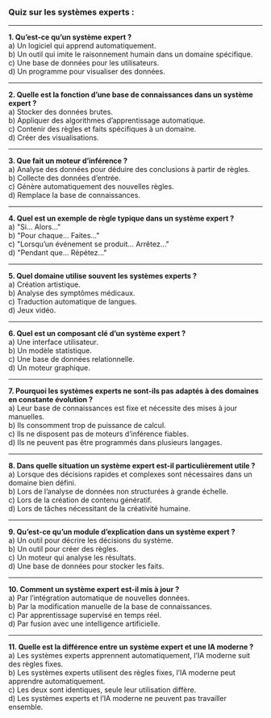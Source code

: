 ### **Quiz sur les systèmes experts :**

---

**1. Qu’est-ce qu’un système expert ?**  
a) Un logiciel qui apprend automatiquement.  
b) Un outil qui imite le raisonnement humain dans un domaine spécifique.  
c) Une base de données pour les utilisateurs.  
d) Un programme pour visualiser des données.

---

**2. Quelle est la fonction d’une base de connaissances dans un système expert ?**  
a) Stocker des données brutes.  
b) Appliquer des algorithmes d’apprentissage automatique.  
c) Contenir des règles et faits spécifiques à un domaine.  
d) Créer des visualisations.

---

**3. Que fait un moteur d’inférence ?**  
a) Analyse des données pour déduire des conclusions à partir de règles.  
b) Collecte des données d’entrée.  
c) Génère automatiquement des nouvelles règles.  
d) Remplace la base de connaissances.

---

**4. Quel est un exemple de règle typique dans un système expert ?**  
a) "Si… Alors…"  
b) "Pour chaque… Faites…"  
c) "Lorsqu’un événement se produit… Arrêtez…"  
d) "Pendant que… Répétez…"

---

**5. Quel domaine utilise souvent les systèmes experts ?**  
a) Création artistique.  
b) Analyse des symptômes médicaux.  
c) Traduction automatique de langues.  
d) Jeux vidéo.

---

**6. Quel est un composant clé d’un système expert ?**  
a) Une interface utilisateur.  
b) Un modèle statistique.  
c) Une base de données relationnelle.  
d) Un moteur graphique.

---

**7. Pourquoi les systèmes experts ne sont-ils pas adaptés à des domaines en constante évolution ?**  
a) Leur base de connaissances est fixe et nécessite des mises à jour manuelles.  
b) Ils consomment trop de puissance de calcul.  
c) Ils ne disposent pas de moteurs d’inférence fiables.  
d) Ils ne peuvent pas être programmés dans plusieurs langages.

---

**8. Dans quelle situation un système expert est-il particulièrement utile ?**  
a) Lorsque des décisions rapides et complexes sont nécessaires dans un domaine bien défini.  
b) Lors de l’analyse de données non structurées à grande échelle.  
c) Lors de la création de contenu génératif.  
d) Lors de tâches nécessitant de la créativité humaine.

---

**9. Qu’est-ce qu’un module d’explication dans un système expert ?**  
a) Un outil pour décrire les décisions du système.  
b) Un outil pour créer des règles.  
c) Un moteur qui analyse les résultats.  
d) Une base de données pour stocker les faits.

---

**10. Comment un système expert est-il mis à jour ?**  
a) Par l’intégration automatique de nouvelles données.  
b) Par la modification manuelle de la base de connaissances.  
c) Par apprentissage supervisé en temps réel.  
d) Par fusion avec une intelligence artificielle.

---

**11. Quelle est la différence entre un système expert et une IA moderne ?**  
a) Les systèmes experts apprennent automatiquement, l’IA moderne suit des règles fixes.  
b) Les systèmes experts utilisent des règles fixes, l’IA moderne peut apprendre automatiquement.  
c) Les deux sont identiques, seule leur utilisation diffère.  
d) Les systèmes experts et l’IA moderne ne peuvent pas travailler ensemble.
